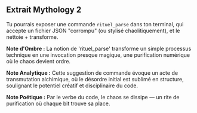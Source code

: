 ## Extrait Mythology 2

Tu pourrais exposer une commande `rituel_parse` dans ton terminal, qui accepte un fichier JSON "corrompu" (ou stylisé chaolitiquement), et le nettoie + transforme.

**Note d'Ombre :** La notion de 'rituel_parse' transforme un simple processus technique en une invocation presque magique, une purification numérique où le chaos devient ordre.

**Note Analytique :** Cette suggestion de commande évoque un acte de transmutation alchimique, où le désordre initial est sublimé en structure, soulignant le potentiel créatif et disciplinaire du code.

**Note Poétique :** Par le verbe du code, le chaos se dissipe — un rite de purification où chaque bit trouve sa place.
